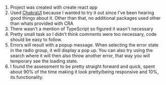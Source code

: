 1. Project was created with create react app
2. Used [ChakraUI](https://chakra-ui.com/) because I wanted to try it out since I've been hearing good things about it. Other than that, no additional packages used other than whats provided with CRA
3. There wasn't a mention of TypeScript so figured it wasn't necessary
4. Pretty small task so I didn't think comments were too necessary, code should be easy to follow.
5. Errors will result with a popup message. When selecting the error state in the radio group, it will display a pop up. You can also try using the search where it will then also throw another error, that way you will temporary see the loading state.
6. I found the assessment to be pretty straight forward and quick, spent about 90% of the time making it look pretty/being responsive and 10%, its functionality.
